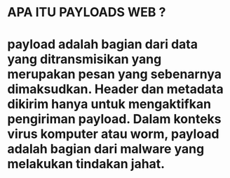 # APA ITU PAYLOADS WEB ?


# payload adalah bagian dari data yang ditransmisikan yang merupakan pesan yang sebenarnya dimaksudkan. Header dan metadata dikirim hanya untuk mengaktifkan pengiriman payload. Dalam konteks virus komputer atau worm, payload adalah bagian dari malware yang melakukan tindakan jahat.
